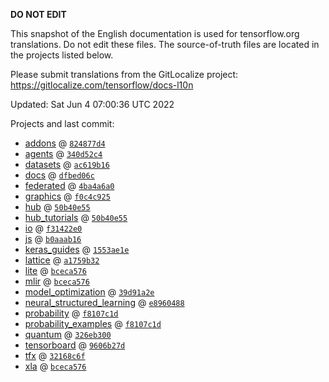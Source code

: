 __DO NOT EDIT__

This snapshot of the English documentation is used for tensorflow.org
translations. Do not edit these files. The source-of-truth files are located in
the projects listed below.

Please submit translations from the GitLocalize project: https://gitlocalize.com/tensorflow/docs-l10n

Updated: Sat Jun  4 07:00:36 UTC 2022

Projects and last commit:

- [addons](https://github.com/tensorflow/addons/tree/master/docs) @ <a href='https://github.com/tensorflow/addons/commit/824877d471f8ec8a4afa8dc91134d93199fa55b8'><code>824877d4</code></a>
- [agents](https://github.com/tensorflow/agents/tree/master/docs) @ <a href='https://github.com/tensorflow/agents/commit/340d52c4dd84c7f31c3f03f05c85c4db8b494162'><code>340d52c4</code></a>
- [datasets](https://github.com/tensorflow/datasets/tree/master/docs) @ <a href='https://github.com/tensorflow/datasets/commit/ac619b1630f2fa39c7671d57d86ab63a5c1542c1'><code>ac619b16</code></a>
- [docs](https://github.com/tensorflow/docs/tree/master/site/en) @ <a href='https://github.com/tensorflow/docs/commit/dfbed06c3f5f82431f6bec8e1b2fe2c7b33b92a2'><code>dfbed06c</code></a>
- [federated](https://github.com/tensorflow/federated/tree/main/docs) @ <a href='https://github.com/tensorflow/federated/commit/4ba4a6a0cff7223c126c33bc353e1b60415c1121'><code>4ba4a6a0</code></a>
- [graphics](https://github.com/tensorflow/graphics/tree/master/tensorflow_graphics/g3doc) @ <a href='https://github.com/tensorflow/graphics/commit/f0c4c9256c9b1a6a5337762d763e4910631c65c4'><code>f0c4c925</code></a>
- [hub](https://github.com/tensorflow/hub/tree/master/docs) @ <a href='https://github.com/tensorflow/hub/commit/50b40e553012579c7ced9b1d28dad5c55853386b'><code>50b40e55</code></a>
- [hub_tutorials](https://github.com/tensorflow/hub/tree/master/examples/colab) @ <a href='https://github.com/tensorflow/hub/commit/50b40e553012579c7ced9b1d28dad5c55853386b'><code>50b40e55</code></a>
- [io](https://github.com/tensorflow/io/tree/master/docs) @ <a href='https://github.com/tensorflow/io/commit/f31422e0eeb08e6336411009d316ff9d0d36edf1'><code>f31422e0</code></a>
- [js](https://github.com/tensorflow/tfjs-website/tree/master/docs) @ <a href='https://github.com/tensorflow/tfjs-website/commit/b0aaab1605bbb2ed7653f1d86656582ba06e9795'><code>b0aaab16</code></a>
- [keras_guides](https://github.com/tensorflow/docs/tree/snapshot-keras/site/en/guide/keras) @ <a href='https://github.com/tensorflow/docs/commit/1553ae1e4a149be71703e2ee60173b3d1e0e8c00'><code>1553ae1e</code></a>
- [lattice](https://github.com/tensorflow/lattice/tree/master/docs) @ <a href='https://github.com/tensorflow/lattice/commit/a1759b3243131cafca37d46b1977362dec8abee3'><code>a1759b32</code></a>
- [lite](https://github.com/tensorflow/tensorflow/tree/master/tensorflow/lite/g3doc) @ <a href='https://github.com/tensorflow/tensorflow/commit/bceca5761385ac0654db3f4448957e923a337f4c'><code>bceca576</code></a>
- [mlir](https://github.com/tensorflow/tensorflow/tree/master/tensorflow/compiler/mlir/g3doc) @ <a href='https://github.com/tensorflow/tensorflow/commit/bceca5761385ac0654db3f4448957e923a337f4c'><code>bceca576</code></a>
- [model_optimization](https://github.com/tensorflow/model-optimization/tree/master/tensorflow_model_optimization/g3doc) @ <a href='https://github.com/tensorflow/model-optimization/commit/39d91a2ee0c9395df6c217ce54e86c707910857c'><code>39d91a2e</code></a>
- [neural_structured_learning](https://github.com/tensorflow/neural-structured-learning/tree/master/g3doc) @ <a href='https://github.com/tensorflow/neural-structured-learning/commit/e89604881bda5f0d5ecedf2dd6a6c44ec187d874'><code>e8960488</code></a>
- [probability](https://github.com/tensorflow/probability/tree/main/tensorflow_probability/g3doc) @ <a href='https://github.com/tensorflow/probability/commit/f8107c1db3c113e07df8b25c0021d901aa59eaf0'><code>f8107c1d</code></a>
- [probability_examples](https://github.com/tensorflow/probability/tree/main/tensorflow_probability/examples/jupyter_notebooks) @ <a href='https://github.com/tensorflow/probability/commit/f8107c1db3c113e07df8b25c0021d901aa59eaf0'><code>f8107c1d</code></a>
- [quantum](https://github.com/tensorflow/quantum/tree/master/docs) @ <a href='https://github.com/tensorflow/quantum/commit/326eb300d4a217f34f75cc8e0ff47bc5fc385803'><code>326eb300</code></a>
- [tensorboard](https://github.com/tensorflow/tensorboard/tree/master/docs) @ <a href='https://github.com/tensorflow/tensorboard/commit/9606b27d65ab009284a31bfb7371b8cf4cf246ac'><code>9606b27d</code></a>
- [tfx](https://github.com/tensorflow/tfx/tree/master/docs) @ <a href='https://github.com/tensorflow/tfx/commit/32168c6f17f5683c7ef0bc0d6175ac3609d342b7'><code>32168c6f</code></a>
- [xla](https://github.com/tensorflow/tensorflow/tree/master/tensorflow/compiler/xla/g3doc) @ <a href='https://github.com/tensorflow/tensorflow/commit/bceca5761385ac0654db3f4448957e923a337f4c'><code>bceca576</code></a>

